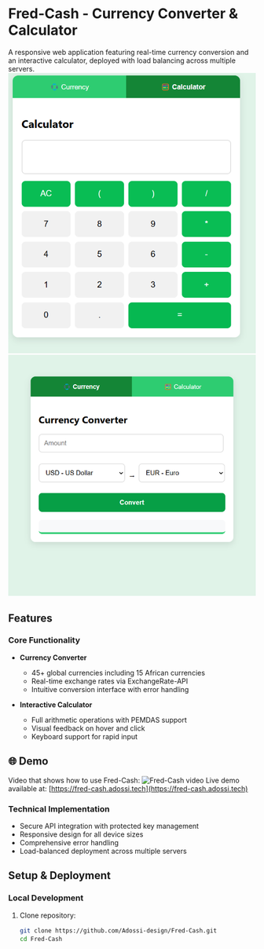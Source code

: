# Fred-Cash - Currency Converter & Calculator

A responsive web application featuring real-time currency conversion and an interactive calculator, deployed with load balancing across multiple servers.
![App Screenshot](https://github.com/Adossi-design/Fred-Cash/blob/main/Calculator.png)
![Converter Screenshot](https://github.com/Adossi-design/Fred-Cash/blob/main/Currency%20converter.png)
## Features

### Core Functionality
- **Currency Converter**
  - 45+ global currencies including 15 African currencies
  - Real-time exchange rates via ExchangeRate-API
  - Intuitive conversion interface with error handling

- **Interactive Calculator**
  - Full arithmetic operations with PEMDAS support
  - Visual feedback on hover and click
  - Keyboard support for rapid input
## 🌐 Demo
Video that shows how to use Fred-Cash: ![Fred-Cash video](https://github.com/user-attachments/assets/c2c3128b-b469-4bd1-96c8-bebf22d46ba4)
Live demo available at: [https://fred-cash.adossi.tech](https://fred-cash.adossi.tech)

### Technical Implementation
- Secure API integration with protected key management
- Responsive design for all device sizes
- Comprehensive error handling
- Load-balanced deployment across multiple servers

## Setup & Deployment

### Local Development
1. Clone repository:
   ```bash
   git clone https://github.com/Adossi-design/Fred-Cash.git
   cd Fred-Cash
